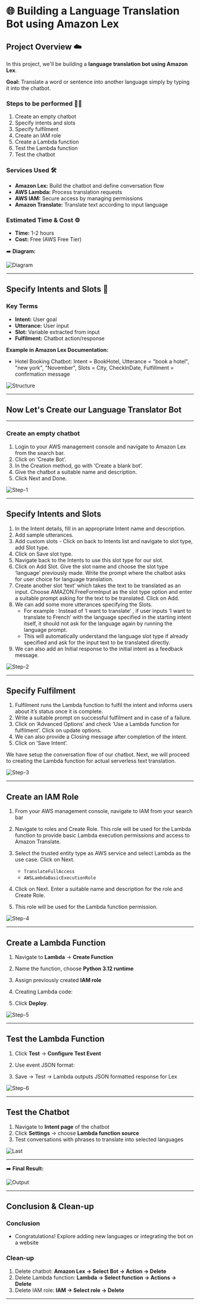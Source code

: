 # 🌐 Building a Language Translation Bot using Amazon Lex

## Project Overview ☁️

In this project, we'll be building a **language translation bot using Amazon Lex**.

**Goal:** Translate a word or sentence into another language simply by typing it into the chatbot.

### Steps to be performed 👩‍💻

1.  Create an empty chatbot
2.  Specify intents and slots
3.  Specify fulfilment
4.  Create an IAM role
5.  Create a Lambda function
6.  Test the Lambda function
7.  Test the chatbot

### Services Used 🛠

- **Amazon Lex:** Build the chatbot and define conversation flow
- **AWS Lambda:** Process translation requests
- **AWS IAM:** Secure access by managing permissions
- **Amazon Translate:** Translate text according to input language

### Estimated Time & Cost ⚙️

- **Time:** 1-2 hours
- **Cost:** Free (AWS Free Tier)

➡️ **Diagram:**

![Diagram](Images/diagram.png)

---

## Specify Intents and Slots 🎯

### Key Terms

- **Intent:** User goal
- **Utterance:** User input
- **Slot:** Variable extracted from input
- **Fulfilment:** Chatbot action/response

**Example in Amazon Lex Documentation:**

- Hotel Booking Chatbot: Intent = BookHotel, Utterance = "book a hotel", "new york", "November", Slots = City, CheckInDate, Fulfillment = confirmation message

![Structure](Images/structure.png)

---

## Now Let's Create our Language Translator Bot

---

### Create an empty chatbot

1.  Login to your AWS management console and navigate to Amazon Lex from the search bar.
2.  Click on ‘Create Bot’.
3.  In the Creation method, go with ‘Create a blank bot’.
4.  Give the chatbot a suitable name and description.
5.  Click Next and Done.

![Step-1](Images/step-1.gif)

---

## Specify Intents and Slots

1.  In the Intent details, fill in an appropriate Intent name and description.
2.  Add sample utterances.
3.  Add custom slots - Click on back to Intents list and navigate to slot type, add Slot type.
4.  Click on Save slot type.
5.  Navigate back to the Intents to use this slot type for our slot.
6.  Click on Add Slot. Give the slot name and choose the slot type ‘language’ previously made. Write the prompt where the chatbot asks for user choice for language translation.
7.  Create another slot ‘text’ which takes the text to be translated as an input. Choose AMAZON.FreeFormInput as the slot type option and enter a suitable prompt asking for the text to be translated. Click on Add.
8.  We can add some more utterances specifying the Slots.
    - For example : Instead of ‘I want to translate’ , if user inputs ‘I want to translate to French’ with the language specified in the starting intent itself, it should not ask for the language again by running the language prompt.
    - This will automatically understand the language slot type if already specified and ask for the input text to be translated directly.
9.  We can also add an Initial response to the initial intent as a feedback message.

![Step-2](Images/step-2.gif)

---

## Specify Fulfilment

1. Fulfilment runs the Lambda function to fulfil the intent and informs users about it’s status once it is complete.
2. Write a suitable prompt on successful fulfilment and in case of a failure.
3. Click on ‘Advanced Options’ and check ‘Use a Lambda function for fulfilment’. Click on update options.
4. We can also provide a Closing message after completion of the intent.
5. Click on ‘Save Intent’.

We have setup the conversation flow of our chatbot. Next, we will proceed to creating the Lambda function for actual serverless text translation.

![Step-3](Images/step-3.gif)

---

## Create an IAM Role

1.  From your AWS management console, navigate to IAM from your search bar
2.  Navigate to roles and Create Role. This role will be used for the Lambda function to provide basic Lambda execution permissions and access to Amazon Translate.
3.  Select the trusted entity type as AWS service and select Lambda as the use case. Click on Next.

    - `TranslateFullAccess`
    - `AWSLambdaBasicExecutionRole`

4.  Click on Next. Enter a suitable name and description for the role and Create Role.
5.  This role will be used for the Lambda function permission.

![Step-4](Images/step-4.gif)

---

## Create a Lambda Function

1.  Navigate to **Lambda** → **Create Function**
2.  Name the function, choose **Python 3.12 runtime**
3.  Assign previously created **IAM role**
4.  Creating Lambda code:

5.  Click **Deploy**.

![Step-5](Images/step-5.gif)

---

## Test the Lambda Function

1.  Click **Test** → **Configure Test Event**
2.  Use event JSON format:

3.  Save → Test → Lambda outputs JSON formatted response for Lex

![Step-6](Images/step-6-1.gif)

---

## Test the Chatbot

1.  Navigate to **Intent page** of the chatbot
2.  Click **Settings** → choose **Lambda function source**
3.  Test conversations with phrases to translate into selected languages

![Last](Images/last-step.gif)

---

➡️ **Final Result:**

![Output](Images/output.png)

---

## Conclusion & Clean-up

### Conclusion

- Congratulations! Explore adding new languages or integrating the bot on a website

### Clean-up

1.  Delete chatbot: **Amazon Lex → Select Bot → Action → Delete**
2.  Delete Lambda function: **Lambda → Select function → Actions → Delete**
3.  Delete IAM role: **IAM → Select role → Delete**

---

